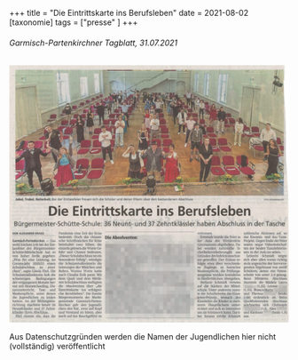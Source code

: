 +++
title = "Die Eintrittskarte ins Berufsleben"
date = 2021-08-02
[taxonomie]
tags = ["presse" ]
+++

###### Garmisch-Partenkirchner Tagblatt, 31.07.2021

[![](images/Abschlussfeier-Entlassklassen_final-1024x940.jpg)](https://volksschule-partenkirchen.de/wp-content/uploads/TAgblatt-31-07-21-Abschlussfeier.pdf)

Aus Datenschutzgründen werden die Namen der Jugendlichen hier nicht (vollständig) veröffentlicht
